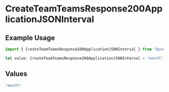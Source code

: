# CreateTeamTeamsResponse200ApplicationJSONInterval

## Example Usage

```typescript
import { CreateTeamTeamsResponse200ApplicationJSONInterval } from "@vercel/sdk/models/operations/createteam.js";

let value: CreateTeamTeamsResponse200ApplicationJSONInterval = "month";
```

## Values

```typescript
"month"
```